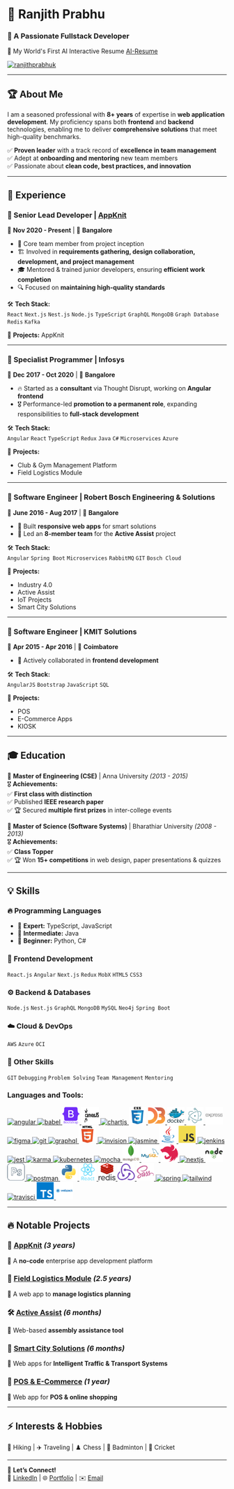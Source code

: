 # 🚀 **Ranjith Prabhu**  
### 🎯 A Passionate Fullstack Developer  
🤖 My World's First AI Interactive Resume [AI-Resume](https://ranjithprabhuk.github.io/ai-resume/)

<p align="left"> <a href="https://github.com/ryo-ma/github-profile-trophy"><img src="https://github-profile-trophy.vercel.app/?username=ranjithprabhuk" alt="ranjithprabhuk" /></a> </p>

---

## 🏆 **About Me**  
I am a seasoned professional with **8+ years** of expertise in **web application development**. My proficiency spans both **frontend** and **backend** technologies, enabling me to deliver **comprehensive solutions** that meet high-quality benchmarks.  

✅ **Proven leader** with a track record of **excellence in team management**  
✅ Adept at **onboarding and mentoring** new team members  
✅ Passionate about **clean code, best practices, and innovation**  

---

## 💼 **Experience**  

### 🔹 Senior Lead Developer | [AppKnit](https://www.appknit.com/solutions)  
📅 **Nov 2020 - Present** | 📍 **Bangalore**  
- 🚀 Core team member from project inception  
- 🏗️ Involved in **requirements gathering, design collaboration, development, and project management**  
- 🎓 Mentored & trained junior developers, ensuring **efficient work completion**  
- 🔍 Focused on **maintaining high-quality standards**  

🛠 **Tech Stack:**  
`React` `Next.js` `Nest.js` `Node.js` `TypeScript` `GraphQL` `MongoDB` `Graph Database` `Redis` `Kafka`  

📌 **Projects:** AppKnit  

---

### 🔹 Specialist Programmer | Infosys  
📅 **Dec 2017 - Oct 2020** | 📍 **Bangalore**  
- 🔥 Started as a **consultant** via Thought Disrupt, working on **Angular frontend**  
- 🎖️ Performance-led **promotion to a permanent role**, expanding responsibilities to **full-stack development**  

🛠 **Tech Stack:**  
`Angular` `React` `TypeScript` `Redux` `Java` `C#` `Microservices` `Azure`  

📌 **Projects:**  
- Club & Gym Management Platform  
- Field Logistics Module  

---

### 🔹 Software Engineer | Robert Bosch Engineering & Solutions  
📅 **June 2016 - Aug 2017** | 📍 **Bangalore**  
- 🔹 Built **responsive web apps** for smart solutions  
- 🎯 Led an **8-member team** for the **Active Assist** project  

🛠 **Tech Stack:**  
`Angular` `Spring Boot` `Microservices` `RabbitMQ` `GIT` `Bosch Cloud`  

📌 **Projects:**  
- Industry 4.0  
- Active Assist  
- IoT Projects  
- Smart City Solutions  

---

### 🔹 Software Engineer | KMIT Solutions  
📅 **Apr 2015 - Apr 2016** | 📍 **Coimbatore**  
- 🤝 Actively collaborated in **frontend development**  

🛠 **Tech Stack:**  
`AngularJS` `Bootstrap` `JavaScript` `SQL`  

📌 **Projects:**  
- POS  
- E-Commerce Apps  
- KIOSK  

---

## 🎓 **Education**  

📖 **Master of Engineering (CSE)** | Anna University *(2013 - 2015)*  
🎖 **Achievements:**  
✅ **First class with distinction**  
✅ Published **IEEE research paper**  
✅ 🏆 Secured **multiple first prizes** in inter-college events  

📖 **Master of Science (Software Systems)** | Bharathiar University *(2008 - 2013)*  
🎖 **Achievements:**  
✅ **Class Topper**  
✅ 🏆 Won **15+ competitions** in web design, paper presentations & quizzes  

---

## 💡 **Skills**  

### 🔥 **Programming Languages**  
- 🏅 **Expert:** TypeScript, JavaScript  
- 🥈 **Intermediate:** Java  
- 🥉 **Beginner:** Python, C#  

### 🎨 **Frontend Development**  
`React.js` `Angular` `Next.js` `Redux` `MobX` `HTML5` `CSS3`  

### ⚙️ **Backend & Databases**  
`Node.js` `Nest.js` `GraphQL` `MongoDB` `MySQL` `Neo4j` `Spring Boot`  

### ☁️ **Cloud & DevOps**  
`AWS` `Azure` `OCI`  

### 🚀 **Other Skills**  
`GIT` `Debugging` `Problem Solving` `Team Management` `Mentoring`  

<h3 align="left">Languages and Tools:</h3>
<p align="left"> <a href="https://angular.io" target="_blank" rel="noreferrer"> <img src="https://angular.io/assets/images/logos/angular/angular.svg" alt="angular" width="40" height="40"/> </a> <a href="https://babeljs.io/" target="_blank" rel="noreferrer"> <img src="https://www.vectorlogo.zone/logos/babeljs/babeljs-icon.svg" alt="babel" width="40" height="40"/> </a> <a href="https://getbootstrap.com" target="_blank" rel="noreferrer"> <img src="https://raw.githubusercontent.com/devicons/devicon/master/icons/bootstrap/bootstrap-plain-wordmark.svg" alt="bootstrap" width="40" height="40"/> </a> <a href="https://canvasjs.com" target="_blank" rel="noreferrer"> <img src="https://raw.githubusercontent.com/Hardik0307/Hardik0307/master/assets/canvasjs-charts.svg" alt="canvasjs" width="40" height="40"/> </a> <a href="https://www.chartjs.org" target="_blank" rel="noreferrer"> <img src="https://www.chartjs.org/media/logo-title.svg" alt="chartjs" width="40" height="40"/> </a> <a href="https://www.w3schools.com/css/" target="_blank" rel="noreferrer"> <img src="https://raw.githubusercontent.com/devicons/devicon/master/icons/css3/css3-original-wordmark.svg" alt="css3" width="40" height="40"/> </a> <a href="https://d3js.org/" target="_blank" rel="noreferrer"> <img src="https://raw.githubusercontent.com/devicons/devicon/master/icons/d3js/d3js-original.svg" alt="d3js" width="40" height="40"/> </a> <a href="https://www.docker.com/" target="_blank" rel="noreferrer"> <img src="https://raw.githubusercontent.com/devicons/devicon/master/icons/docker/docker-original-wordmark.svg" alt="docker" width="40" height="40"/> </a> <a href="https://www.electronjs.org" target="_blank" rel="noreferrer"> <img src="https://raw.githubusercontent.com/devicons/devicon/master/icons/electron/electron-original.svg" alt="electron" width="40" height="40"/> </a> <a href="https://expressjs.com" target="_blank" rel="noreferrer"> <img src="https://raw.githubusercontent.com/devicons/devicon/master/icons/express/express-original-wordmark.svg" alt="express" width="40" height="40"/> </a> <a href="https://www.figma.com/" target="_blank" rel="noreferrer"> <img src="https://www.vectorlogo.zone/logos/figma/figma-icon.svg" alt="figma" width="40" height="40"/> </a> <a href="https://git-scm.com/" target="_blank" rel="noreferrer"> <img src="https://www.vectorlogo.zone/logos/git-scm/git-scm-icon.svg" alt="git" width="40" height="40"/> </a> <a href="https://graphql.org" target="_blank" rel="noreferrer"> <img src="https://www.vectorlogo.zone/logos/graphql/graphql-icon.svg" alt="graphql" width="40" height="40"/> </a> <a href="https://www.w3.org/html/" target="_blank" rel="noreferrer"> <img src="https://raw.githubusercontent.com/devicons/devicon/master/icons/html5/html5-original-wordmark.svg" alt="html5" width="40" height="40"/> </a> <a href="https://www.invisionapp.com/" target="_blank" rel="noreferrer"> <img src="https://www.vectorlogo.zone/logos/invisionapp/invisionapp-icon.svg" alt="invision" width="40" height="40"/> </a> <a href="https://jasmine.github.io/" target="_blank" rel="noreferrer"> <img src="https://www.vectorlogo.zone/logos/jasmine/jasmine-icon.svg" alt="jasmine" width="40" height="40"/> </a> <a href="https://www.java.com" target="_blank" rel="noreferrer"> <img src="https://raw.githubusercontent.com/devicons/devicon/master/icons/java/java-original.svg" alt="java" width="40" height="40"/> </a> <a href="https://developer.mozilla.org/en-US/docs/Web/JavaScript" target="_blank" rel="noreferrer"> <img src="https://raw.githubusercontent.com/devicons/devicon/master/icons/javascript/javascript-original.svg" alt="javascript" width="40" height="40"/> </a> <a href="https://www.jenkins.io" target="_blank" rel="noreferrer"> <img src="https://www.vectorlogo.zone/logos/jenkins/jenkins-icon.svg" alt="jenkins" width="40" height="40"/> </a> <a href="https://jestjs.io" target="_blank" rel="noreferrer"> <img src="https://www.vectorlogo.zone/logos/jestjsio/jestjsio-icon.svg" alt="jest" width="40" height="40"/> </a> <a href="https://karma-runner.github.io/latest/index.html" target="_blank" rel="noreferrer"> <img src="https://raw.githubusercontent.com/detain/svg-logos/780f25886640cef088af994181646db2f6b1a3f8/svg/karma.svg" alt="karma" width="40" height="40"/> </a> <a href="https://kubernetes.io" target="_blank" rel="noreferrer"> <img src="https://www.vectorlogo.zone/logos/kubernetes/kubernetes-icon.svg" alt="kubernetes" width="40" height="40"/> </a> <a href="https://mochajs.org" target="_blank" rel="noreferrer"> <img src="https://www.vectorlogo.zone/logos/mochajs/mochajs-icon.svg" alt="mocha" width="40" height="40"/> </a> <a href="https://www.mongodb.com/" target="_blank" rel="noreferrer"> <img src="https://raw.githubusercontent.com/devicons/devicon/master/icons/mongodb/mongodb-original-wordmark.svg" alt="mongodb" width="40" height="40"/> </a> <a href="https://www.mysql.com/" target="_blank" rel="noreferrer"> <img src="https://raw.githubusercontent.com/devicons/devicon/master/icons/mysql/mysql-original-wordmark.svg" alt="mysql" width="40" height="40"/> </a> <a href="https://nestjs.com/" target="_blank" rel="noreferrer"> <img src="https://raw.githubusercontent.com/devicons/devicon/master/icons/nestjs/nestjs-original.svg" alt="nestjs" width="40" height="40"/> </a> <a href="https://nextjs.org/" target="_blank" rel="noreferrer"> <img src="https://cdn.worldvectorlogo.com/logos/nextjs-2.svg" alt="nextjs" width="40" height="40"/> </a> <a href="https://nodejs.org" target="_blank" rel="noreferrer"> <img src="https://raw.githubusercontent.com/devicons/devicon/master/icons/nodejs/nodejs-original-wordmark.svg" alt="nodejs" width="40" height="40"/> </a> <a href="https://www.photoshop.com/en" target="_blank" rel="noreferrer"> <img src="https://raw.githubusercontent.com/devicons/devicon/master/icons/photoshop/photoshop-line.svg" alt="photoshop" width="40" height="40"/> </a> <a href="https://postman.com" target="_blank" rel="noreferrer"> <img src="https://www.vectorlogo.zone/logos/getpostman/getpostman-icon.svg" alt="postman" width="40" height="40"/> </a> <a href="https://www.python.org" target="_blank" rel="noreferrer"> <img src="https://raw.githubusercontent.com/devicons/devicon/master/icons/python/python-original.svg" alt="python" width="40" height="40"/> </a> <a href="https://reactjs.org/" target="_blank" rel="noreferrer"> <img src="https://raw.githubusercontent.com/devicons/devicon/master/icons/react/react-original-wordmark.svg" alt="react" width="40" height="40"/> </a> <a href="https://redis.io" target="_blank" rel="noreferrer"> <img src="https://raw.githubusercontent.com/devicons/devicon/master/icons/redis/redis-original-wordmark.svg" alt="redis" width="40" height="40"/> </a> <a href="https://redux.js.org" target="_blank" rel="noreferrer"> <img src="https://raw.githubusercontent.com/devicons/devicon/master/icons/redux/redux-original.svg" alt="redux" width="40" height="40"/> </a> <a href="https://sass-lang.com" target="_blank" rel="noreferrer"> <img src="https://raw.githubusercontent.com/devicons/devicon/master/icons/sass/sass-original.svg" alt="sass" width="40" height="40"/> </a> <a href="https://spring.io/" target="_blank" rel="noreferrer"> <img src="https://www.vectorlogo.zone/logos/springio/springio-icon.svg" alt="spring" width="40" height="40"/> </a> <a href="https://tailwindcss.com/" target="_blank" rel="noreferrer"> <img src="https://www.vectorlogo.zone/logos/tailwindcss/tailwindcss-icon.svg" alt="tailwind" width="40" height="40"/> </a> <a href="https://travis-ci.org" target="_blank" rel="noreferrer"> <img src="https://www.vectorlogo.zone/logos/travis-ci/travis-ci-icon.svg" alt="travisci" width="40" height="40"/> </a> <a href="https://www.typescriptlang.org/" target="_blank" rel="noreferrer"> <img src="https://raw.githubusercontent.com/devicons/devicon/master/icons/typescript/typescript-original.svg" alt="typescript" width="40" height="40"/> </a> <a href="https://webpack.js.org" target="_blank" rel="noreferrer"> <img src="https://raw.githubusercontent.com/devicons/devicon/d00d0969292a6569d45b06d3f350f463a0107b0d/icons/webpack/webpack-original-wordmark.svg" alt="webpack" width="40" height="40"/> </a> </p>


---

## 🔥 **Notable Projects**  

### 🚀 [AppKnit](https://www.appknit.com/solutions) *(3 years)*  
🔹 A **no-code** enterprise app development platform  

### 🚚 [Field Logistics Module](https://www.slb.com/) *(2.5 years)*  
🔹 A web app to **manage logistics planning**  

### 🛠️ [Active Assist](https://www.youtube.com/watch?v=EA4tZHxD6X0) *(6 months)*  
🔹 Web-based **assembly assistance tool**  

### 🌆 [Smart City Solutions](https://www.bosch.in/) *(6 months)*  
🔹 Web apps for **Intelligent Traffic & Transport Systems**  

### 🛒 [POS & E-Commerce](https://www.wildrepublictech.com/amazepos.html) *(1 year)*  
🔹 Web app for **POS & online shopping**  

---

## ⚡ **Interests & Hobbies**  
🎒 Hiking | ✈️ Traveling | ♟️ Chess | 🏸 Badminton | 🏏 Cricket  

---

🚀 **Let’s Connect!**  
🔗 [LinkedIn](#) | 🌐 [Portfolio](#) | ✉️ [Email](#)  
